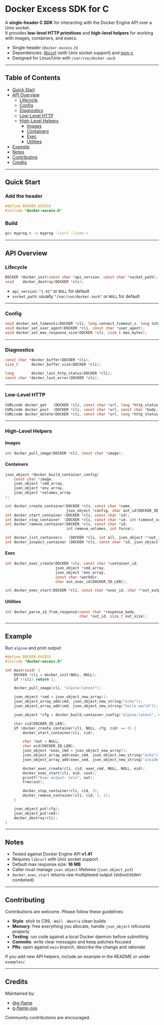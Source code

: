 # Docker Excess SDK for C

A **single-header C SDK** for interacting with the Docker Engine API over a Unix socket.  
It provides **low-level HTTP primitives** and **high-level helpers** for working with images, containers, and execs.

- Single-header (`docker-excess.h`)
- Dependencies: [libcurl](https://curl.se/libcurl/) (with Unix socket support) and [json-c](https://github.com/json-c/json-c)
- Designed for Linux/Unix with `/var/run/docker.sock`

---

## Table of Contents

- [Quick Start](#quick-start)  
- [API Overview](#api-overview)  
  - [Lifecycle](#lifecycle)  
  - [Config](#config)  
  - [Diagnostics](#diagnostics)  
  - [Low-Level HTTP](#low-level-http)  
  - [High-Level Helpers](#high-level-helpers)  
    - [Images](#images)  
    - [Containers](#containers)  
    - [Exec](#exec)  
    - [Utilities](#utilities)  
- [Example](#example)  
- [Notes](#notes)  
- [Contributing](#contributing)  
- [Credits](#credits)  

---

## Quick Start

### Add the header
```c
#define DOCKER_EXCESS
#include "docker-excess.h"
````

### Build

```sh
gcc myprog.c -o myprog -lcurl -ljson-c
```

---

## API Overview

### Lifecycle

```c
DOCKER *docker_init(const char *api_version, const char *socket_path);
void    docker_destroy(DOCKER *cli);
```

* `api_version`: `"1.41"` or `NULL` for default
* `socket_path`: usually `"/var/run/docker.sock"` or `NULL` for default

---

### Config

```c
void docker_set_timeouts(DOCKER *cli, long connect_timeout_s, long total_timeout_s);
void docker_set_user_agent(DOCKER *cli, const char *user_agent);
void docker_set_max_response_size(DOCKER *cli, size_t max_bytes);
```

---

### Diagnostics

```c
const char *docker_buffer(DOCKER *cli);
size_t      docker_buffer_size(DOCKER *cli);

long        docker_last_http_status(DOCKER *cli);
const char *docker_last_error(DOCKER *cli);
```

---

### Low-Level HTTP

```c
CURLcode docker_get   (DOCKER *cli, const char *url, long *http_status);
CURLcode docker_post  (DOCKER *cli, const char *url, const char *body, long *http_status);
CURLcode docker_delete(DOCKER *cli, const char *url, long *http_status);
```

---

### High-Level Helpers

#### Images

```c
int docker_pull_image(DOCKER *cli, const char *image);
```

#### Containers

```c
json_object *docker_build_container_config(
    const char *image,
    json_object *cmd_array,
    json_object *env_array,
    json_object *volumes_array
);

int docker_create_container(DOCKER *cli, const char *name,
                            json_object *config, char out_id[DOCKER_ID_LEN]);
int docker_start_container (DOCKER *cli, const char *id);
int docker_stop_container  (DOCKER *cli, const char *id, int timeout_seconds);
int docker_remove_container(DOCKER *cli, const char *id,
                            int remove_volumes, int force);

int docker_list_containers   (DOCKER *cli, int all, json_object **out_json);
int docker_inspect_container (DOCKER *cli, const char *id, json_object **out_json);
```

#### Exec

```c
int docker_exec_create(DOCKER *cli, const char *container_id,
                       json_object *cmd_array,
                       json_object *env_array,
                       const char *workdir,
                       char out_exec_id[DOCKER_ID_LEN]);

int docker_exec_start(DOCKER *cli, const char *exec_id, char **out_output);
```

#### Utilities

```c
int docker_parse_id_from_response(const char *response_body,
                                  char *out_id, size_t out_size);
```

---

## Example

Run `alpine` and print output:

```c
#define DOCKER_EXCESS
#include "docker-excess.h"

int main(void) {
    DOCKER *cli = docker_init(NULL, NULL);
    if (!cli) return 1;

    docker_pull_image(cli, "alpine:latest");

    json_object *cmd = json_object_new_array();
    json_object_array_add(cmd, json_object_new_string("echo"));
    json_object_array_add(cmd, json_object_new_string("hello world"));

    json_object *cfg = docker_build_container_config("alpine:latest", cmd, NULL, NULL);

    char cid[DOCKER_ID_LEN];
    if (docker_create_container(cli, NULL, cfg, cid) == 0) {
        docker_start_container(cli, cid);

        char *out = NULL;
        char eid[DOCKER_ID_LEN];
        json_object *exec_cmd = json_object_new_array();
        json_object_array_add(exec_cmd, json_object_new_string("echo"));
        json_object_array_add(exec_cmd, json_object_new_string("inside container"));

        docker_exec_create(cli, cid, exec_cmd, NULL, NULL, eid);
        docker_exec_start(cli, eid, &out);
        printf("Exec output: %s\n", out);
        free(out);

        docker_stop_container(cli, cid, 5);
        docker_remove_container(cli, cid, 1, 1);
    }

    json_object_put(cfg);
    json_object_put(cmd);
    docker_destroy(cli);
}
```

---

## Notes

* Tested against Docker Engine API **v1.41**
* Requires `libcurl` with Unix socket support
* Default max response size: **16 MB**
* Caller must manage `json_object` lifetimes (`json_object_put`)
* `docker_exec_start` returns raw multiplexed output (stdout/stderr combined)

---

## Contributing

Contributions are welcome. Please follow these guidelines:

* **Style**: stick to C99, `-Wall -Wextra` clean builds
* **Memory**: free everything you allocate, handle `json_object` refcounts properly
* **Testing**: run code against a local Docker daemon before submitting
* **Commits**: write clear messages and keep patches focused
* **PRs**: open against `main` branch, describe the change and rationale

If you add new API helpers, include an example in the README or under `examples/`.

---

## Credits

Maintained by:

* [@g-flame](https://github.com/g-flame)
* [g-flame-oss](https://github.com/g-flame-oss)

Community contributions are encouraged.
